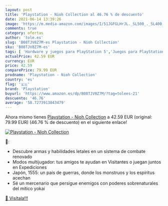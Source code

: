 ```yaml
---
layout: post
title: 'Playstation - Nioh Collection al 46.76 % de descuento'
date: 2021-06-14 13:39:26
image: 'https://m.media-amazon.com/images/I/51JGFGLHrJL._SL500_._SL400_.jpg'
comments: true
category: ofertas
author: 'tole.es'
slug: 'B08TJV8Z7M-es Playstation - Nioh Collection'
sku: 'B08TJV8Z7M-es'
tags: [ 'Hardware y juegos para PlayStation 5','Juegos para PlayStation 5','Videojuegos','playstation', ]
actualPrice: 42.59 EUR
currency: EUR
price: 42.59
comparePrice: 79.99 EUR
prodname: 'Playstation - Nioh Collection'
country: 'es'
flag: '🇪🇸'
brand: 'Playstation'
buyurl: 'https://www.amazon.es/dp/B08TJV8Z7M/?tag=tolees-21'
descuento: '46.76'
average: '58.7273913043479'
---
```


Ahora mismo tienes [Playstation - Nioh Collection](https://www.amazon.es/dp/B08TJV8Z7M/?tag=tolees-21) a 42.59 EUR (original: 79.99 EUR) (46.76 %  de descuento) en el siguiente enlace!

[![Playstation - Nioh Collection](https://m.media-amazon.com/images/I/51JGFGLHrJL._SL500_._SL400_.jpg)](https://www.amazon.es/dp/B08TJV8Z7M/?tag=tolees-21)

🔎:

- Descubre armas y habilidades letales en un sistema de combate renovado
- Modos multijugador: tus amigos te ayudan en Visitantes o juegan juntos en Expediciones
- Japón, 1555: un país de guerras, donde los monstruos y los espíritus acechan
- Sé un mercenario que persigue enemigos con poderes sobrenaturales del mítico yokai

[🛒 Visítala!!!](https://www.amazon.es/dp/B08TJV8Z7M/?tag=tolees-21)
